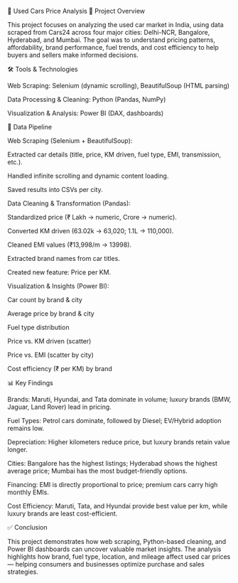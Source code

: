 🚗 Used Cars Price Analysis
📌 Project Overview

This project focuses on analyzing the used car market in India, using data scraped from Cars24 across four major cities: Delhi-NCR, Bangalore, Hyderabad, and Mumbai. The goal was to understand pricing patterns, affordability, brand performance, fuel trends, and cost efficiency to help buyers and sellers make informed decisions.

🛠 Tools & Technologies

Web Scraping: Selenium (dynamic scrolling), BeautifulSoup (HTML parsing)

Data Processing & Cleaning: Python (Pandas, NumPy)

Visualization & Analysis: Power BI (DAX, dashboards)

📂 Data Pipeline

Web Scraping (Selenium + BeautifulSoup):

Extracted car details (title, price, KM driven, fuel type, EMI, transmission, etc.).

Handled infinite scrolling and dynamic content loading.

Saved results into CSVs per city.

Data Cleaning & Transformation (Pandas):

Standardized price (₹ Lakh → numeric, Crore → numeric).

Converted KM driven (63.02k → 63,020; 1.1L → 110,000).

Cleaned EMI values (₹13,998/m → 13998).

Extracted brand names from car titles.

Created new feature: Price per KM.

Visualization & Insights (Power BI):

Car count by brand & city

Average price by brand & city

Fuel type distribution

Price vs. KM driven (scatter)

Price vs. EMI (scatter by city)

Cost efficiency (₹ per KM) by brand

📊 Key Findings

Brands: Maruti, Hyundai, and Tata dominate in volume; luxury brands (BMW, Jaguar, Land Rover) lead in pricing.

Fuel Types: Petrol cars dominate, followed by Diesel; EV/Hybrid adoption remains low.

Depreciation: Higher kilometers reduce price, but luxury brands retain value longer.

Cities: Bangalore has the highest listings; Hyderabad shows the highest average price; Mumbai has the most budget-friendly options.

Financing: EMI is directly proportional to price; premium cars carry high monthly EMIs.

Cost Efficiency: Maruti, Tata, and Hyundai provide best value per km, while luxury brands are least cost-efficient.

✅ Conclusion

This project demonstrates how web scraping, Python-based cleaning, and Power BI dashboards can uncover valuable market insights. The analysis highlights how brand, fuel type, location, and mileage affect used car prices — helping consumers and businesses optimize purchase and sales strategies.
